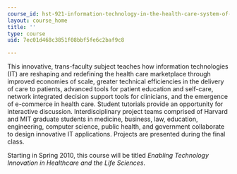 ```yaml
---
course_id: hst-921-information-technology-in-the-health-care-system-of-the-future-spring-2009
layout: course_home
title: ''
type: course
uid: 7ec01d468c3851f08bbf5fe6c2baf9c8

---
```

This innovative, trans-faculty subject teaches how information technologies (IT) are reshaping and redefining the health care marketplace through improved economies of scale, greater technical efficiencies in the delivery of care to patients, advanced tools for patient education and self-care, network integrated decision support tools for clinicians, and the emergence of e-commerce in health care. Student tutorials provide an opportunity for interactive discussion. Interdisciplinary project teams comprised of Harvard and MIT graduate students in medicine, business, law, education, engineering, computer science, public health, and government collaborate to design innovative IT applications. Projects are presented during the final class.

Starting in Spring 2010, this course will be titled _Enabling Technology Innovation in Healthcare and the Life Sciences_.
